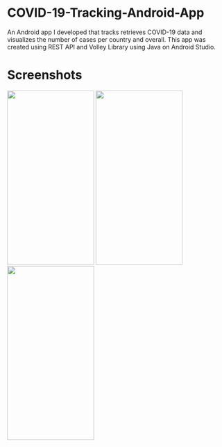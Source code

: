 # COVID-19-Tracking-Android-App
An Android app I developed that tracks retrieves COVID-19 data and visualizes the number of cases per country and overall. This app was created using REST API and Volley Library using Java on Android Studio.

# Screenshots 
<p float="left">
<img src="https://github.com/sharjilmohsin/COVID-19-Pandemic-Tracker-Android-App/blob/master/image1.png" width="200" height="400" />
<img src="https://github.com/sharjilmohsin/COVID-19-Pandemic-Tracker-Android-App/blob/master/image2.png" width="200" height="400" />
<img src="https://github.com/sharjilmohsin/COVID-19-Pandemic-Tracker-Android-App/blob/master/image3.png" width="200" height="400" />
</p>
